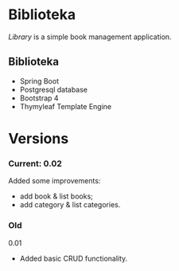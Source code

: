 # Biblioteka

*Library* is a simple book management application.


## Biblioteka

- Spring Boot
- Postgresql database
- Bootstrap 4
- Thymyleaf Template Engine



# Versions
### Current: 0.02


Added some improvements:
* add book & list books;
* add category & list categories.

### Old
0.01
* Added basic CRUD functionality.
